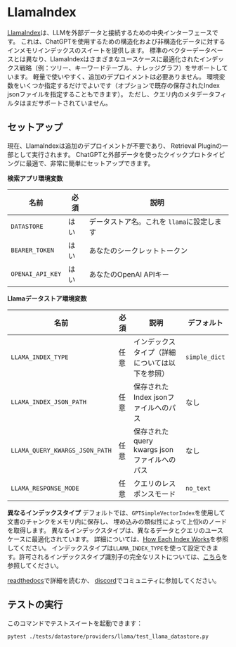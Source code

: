 # LlamaIndex

[LlamaIndex](https://github.com/jerryjliu/llama_index)は、LLMを外部データと接続するための中央インターフェースです。
これは、ChatGPTを使用するための構造化および非構造化データに対するインメモリインデックスのスイートを提供します。
標準のベクターデータベースとは異なり、LlamaIndexはさまざまなユースケースに最適化されたインデックス戦略（例：ツリー、キーワードテーブル、ナレッジグラフ）をサポートしています。
軽量で使いやすく、追加のデプロイメントは必要ありません。
環境変数をいくつか指定するだけでよいです（オプションで既存の保存されたIndex jsonファイルを指定することもできます）。
ただし、クエリ内のメタデータフィルタはまだサポートされていません。

## セットアップ
現在、LlamaIndexは追加のデプロイメントが不要であり、
Retrieval Pluginの一部として実行されます。
ChatGPTと外部データを使ったクイックプロトタイピングに最適で、非常に簡単にセットアップできます。

**検索アプリ環境変数**

| 名前               | 必須 | 説明                        |
|------------------|----|---------------------------|
| `DATASTORE`      | はい | データストア名。これを `llama`に設定します |
| `BEARER_TOKEN`   | はい | あなたのシークレットトークン            |
| `OPENAI_API_KEY` | はい | あなたのOpenAI APIキー          |

**Llamaデータストア環境変数**

| 名前                             | 必須 | 説明                             | デフォルト         |
|--------------------------------|----|--------------------------------|---------------|
| `LLAMA_INDEX_TYPE`             | 任意 | インデックスタイプ（詳細については以下を参照）        | `simple_dict` |
| `LLAMA_INDEX_JSON_PATH`        | 任意 | 保存されたIndex jsonファイルへのパス        | なし            |
| `LLAMA_QUERY_KWARGS_JSON_PATH` | 任意 | 保存されたquery kwargs jsonファイルへのパス | なし            |
| `LLAMA_RESPONSE_MODE`          | 任意 | クエリのレスポンスモード                   | `no_text`     | 


**異なるインデックスタイプ**
デフォルトでは、`GPTSimpleVectorIndex`を使用して文書のチャンクをメモリ内に保存し、
埋め込みの類似性によって上位kのノードを取得します。
異なるインデックスタイプは、異なるデータとクエリのユースケースに最適化されています。
詳細については、[How Each Index Works](https://gpt-index.readthedocs.io/en/latest/guides/primer/index_guide.html)を参照してください。
インデックスタイプは`LLAMA_INDEX_TYPE`を使って設定できます。許可されるインデックスタイプ識別子の完全なリストについては、[こちら](https://gpt-index.readthedocs.io/en/latest/reference/indices/composability_query.html#gpt_index.data_structs.struct_type.IndexStructType)を参照してください。

[readthedocs](https://gpt-index.readthedocs.io/en/latest/)で詳細を読むか、
[discord](https://discord.com/invite/dGcwcsnxhU)でコミュニティに参加してください。

## テストの実行
このコマンドでテストスイートを起動できます：

```bash
pytest ./tests/datastore/providers/llama/test_llama_datastore.py
```